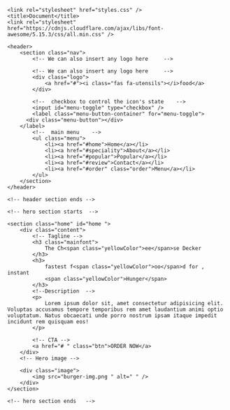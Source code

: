 <!DOCTYPE html>
<!DOCTYPE html>
<html lang="en">

<head>
    <meta charset="UTF-8" />
    <meta http-equiv="X-UA-Compatible" content="IE=edge" />
    <meta name="viewport" content="width=device-width, initial-scale=1.0" />

    <link rel="stylesheet" href="styles.css" />
    <title>Document</title>
    <link rel="stylesheet" href="https://cdnjs.cloudflare.com/ajax/libs/font-awesome/5.15.3/css/all.min.css" />
</head>

<body>
    <!-- header section starts  -->

    <header>
        <section class="nav">
            <!-- We can also insert any logo here     -->

            <!-- We can also insert any logo here     -->
            <div class="logo">
                <a href="#"><i class="fas fa-utensils"></i>food</a>
            </div>

            <!--  checkbox to control the icon's state    -->
            <input id="menu-toggle" type="checkbox" />
            <label class="menu-button-container" for="menu-toggle">
          <div class="menu-button"></div>
        </label>
            <!--  main menu    -->
            <ul class="menu">
                <li><a href="#home">Home</a></li>
                <li><a href="#speciality">About</a></li>
                <li><a href="#popular">Popular</a></li>
                <li><a href="#review">Contact</a></li>
                <li><a href="#order" class="order">Menu</a></li>
            </ul>
        </section>
    </header>

    <!-- header section ends -->

    <!-- hero section starts  -->

    <section class="home" id="home ">
        <div class="content">
            <!-- Tagline -->
            <h3 class="mainfont">
                The Ch<span class="yellowColor">ee</span>se Decker
            </h3>
            <h3>
                fastest f<span class="yellowColor">oo</span>d for , instant
                <span class="yellowColor">Hunger</span>
            </h3>
            <!--Description  -->
            <p>
                Lorem ipsum dolor sit, amet consectetur adipisicing elit. Voluptas accusamus tempore temporibus rem amet laudantium animi optio voluptatum. Natus obcaecati unde porro nostrum ipsam itaque impedit incidunt rem quisquam eos!
            </p>

            <!-- CTA -->
            <a href="# " class="btn">ORDER NOW</a>
        </div>
        <!-- Hero image -->

        <div class="image">
            <img src="burger-img.png " alt=" " />
        </div>
    </section>

    <!-- hero section ends   -->
</body>

</html>

